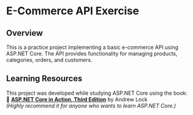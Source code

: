 # E-Commerce API Exercise

## Overview

This is a practice project implementing a basic e-commerce API using ASP.NET Core. The API provides functionality for managing products, categories, orders, and customers.

## Learning Resources

This project was developed while studying ASP.NET Core using the book:  
📖 **[ASP.NET Core in Action, Third Edition](https://www.manning.com/books/asp-net-core-in-action-third-edition)** by Andrew Lock  
*(Highly recommend it for anyone who wants to learn ASP.NET Core.)*
